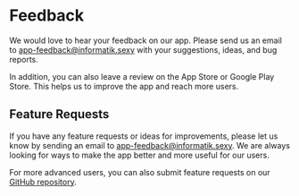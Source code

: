# Feedback

We would love to hear your feedback on our app.
Please send us an email to [app-feedback@informatik.sexy](mailto:app-feedback@informatik.sexy) with your suggestions, ideas, and bug reports.

In addition, you can also leave a review on the App Store or Google Play Store. This helps us to improve the app and reach more users.

## Feature Requests

If you have any feature requests or ideas for improvements, please let us know by sending an email to [app-feedback@informatik.sexy](mailto:app-feedback@informatik.sexy). We are always looking for ways to make the app better and more useful for our users.

For more advanced users, you can also submit feature requests on our [GitHub repository](https://github.com/neuland-ingolstadt/neuland.app-native/issues/new?assignees=&labels=enhancement&projects=&template=feature_request.yml).
